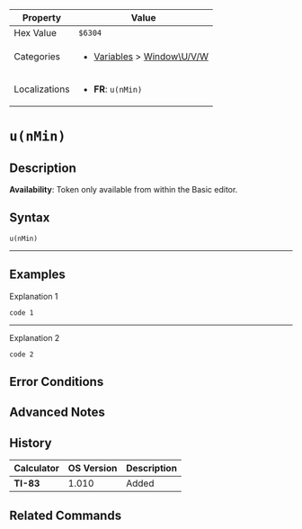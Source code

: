 | Property      | Value |
|---------------|-------|
| Hex Value     | `$6304`|
| Categories    | <ul><li>[Variables](<../categories/Variables.md>) > [Window\U/V/W](<../categories/Variables.md#Window\U/V/W>)</li></ul> |
| Localizations | <ul><li><b>FR</b>: `u(nMin)`</li></ul> |

# `u(nMin)`

## Description



<b>Availability</b>: Token only available from within the Basic editor.

## Syntax
`u(nMin)`

<hr>

## Examples

Explanation 1
```ti-basic
code 1
```
---
Explanation 2
```ti-basic
code 2
```

## Error Conditions


## Advanced Notes


## History
| Calculator | OS Version | Description |
|------------|------------|-------------|
| <b>TI-83</b> | 1.010 | Added

## Related Commands

    